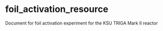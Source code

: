 # foil_activation_resource
Document for foil activation experiment for the KSU TRIGA Mark II reactor
